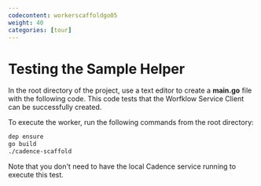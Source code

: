 ```yaml
---
codecontent: workerscaffoldgo05
weight: 40
categories: [tour]
---
```


# Testing the Sample Helper

In the root directory of the project, use a text editor to create a **main.go** file with the
following code. This code tests that the Worfklow Service Client can be successfully created. 

To execute the worker, run the following commands from the root directory:

```bash
dep ensure
go build
./cadence-scaffold
```

Note that you don't need to have the local Cadence service running to execute this test.
